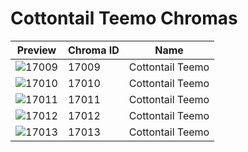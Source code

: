 # Cottontail Teemo Chromas

| Preview | Chroma ID | Name |
|---------|-----------|------|
| ![17009](https://raw.communitydragon.org/latest/plugins/rcp-be-lol-game-data/global/default/v1/champion-chroma-images/17/17009.png) | 17009 | Cottontail Teemo |
| ![17010](https://raw.communitydragon.org/latest/plugins/rcp-be-lol-game-data/global/default/v1/champion-chroma-images/17/17010.png) | 17010 | Cottontail Teemo |
| ![17011](https://raw.communitydragon.org/latest/plugins/rcp-be-lol-game-data/global/default/v1/champion-chroma-images/17/17011.png) | 17011 | Cottontail Teemo |
| ![17012](https://raw.communitydragon.org/latest/plugins/rcp-be-lol-game-data/global/default/v1/champion-chroma-images/17/17012.png) | 17012 | Cottontail Teemo |
| ![17013](https://raw.communitydragon.org/latest/plugins/rcp-be-lol-game-data/global/default/v1/champion-chroma-images/17/17013.png) | 17013 | Cottontail Teemo |